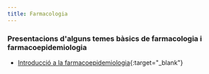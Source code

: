 ```yaml
---
title: Farmacologia
---
```

### Presentacions d'alguns temes bàsics de farmacologia i farmacoepidemiologia
- [Introducció a la farmacoepidemiologia](jepcastel/jepcastel.github.io/presentacions/slides-farmacoepidemiologia.html){:target="_blank"}
